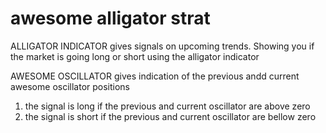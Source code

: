 # awesome alligator strat
ALLIGATOR INDICATOR
gives signals on upcoming trends. Showing you if the market is going long or short using the alligator indicator

AWESOME OSCILLATOR 
gives indication of the previous andd current awesome oscillator positions 

1. the signal is long if the previous and current oscillator are above zero
2. the signal is short if the previous and current oscillator are bellow zero


